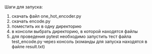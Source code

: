 Шаги для запуска:
1) скачать файл one_hot_encoder.py
2) скачать encode.py
3) поместить их в одну директорию
4) в консоли выбрать директорию, в которой находятся файлы
5) для проведения pytest необходимо запустить тест файла test_encode.py через консоль (команды для запуска находятся в файле result.txt)
